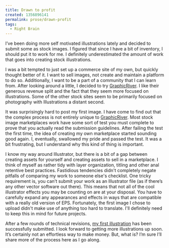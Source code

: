 ```yaml
---
title: Drawn to profit
created: 1356896141
permalink: prose/drawn-profit
tags:
  - Right Brain
---
```


I’ve been doing more self motivated illustrations lately and decided to submit some as stock images. I figured that since I have a bit of inventory, I should put it to work for me. I definitely underestimated the amount of work that goes into creating stock illustrations.

I was a bit tempted to just set up a commerce site of my own, but quickly thought better of it. I want to sell images, not create and maintain a platform to do so. Additionally, I want to be a part of a community that I can learn from. After looking around a little, I decided to try [GraphicRiver](http://graphicriver.net/?ref=RyanParsley). I like their generous revenue split and the fact that they seem more focused on illustrations. Some of the other stock sites seem to be primarily focused on photography with Illustrations a distant second.

It was surprisingly hard to post my first image. I have come to find out that the complex process is not entirely unique to [GraphicRiver](http://graphicriver.net/?ref=RyanParsley). Most stock image marketplaces work have some sort of test you must complete to prove that you actually read the submission guidelines. After failing the test the first time, the idea of creating my own marketplace started sounding good again. I, eventually, swallowed my pride and passed the test. It was a bit frustrating, but I understand why this kind of thing is important.

I know my way around Illustrator, but there is a bit of a gap between creating assets for yourself and creating assets to sell in a marketplace. I think of myself as rather tidy with layer organization, titling and other anal retentive best practices. Fastidious tendencies didn't completely negate pitfalls of comparing my work to someone else's checklist. One tricky requirement is, you can’t submit your work as an Illustrator file (as if there’s any other vector software out there). This means that not all of the cool illustrator effects you may be counting on are at your disposal. You have to carefully expand any appearances and effects in ways that are compatible with a really old version of EPS. Fortunately, the first image I chose to upload didn't make use of anything too hard to translate. I'll definitely need to keep this in mind for future projects.

After a few rounds of technical revisions, [my first illustration](http://graphicriver.net/item/lady-guitarist/3673345?ref=RyanParsley) has been successfully submitted. I look forward to getting more illustrations up soon. It’s certainly not an effortless way to make money. But, what is? I’m sure I’ll share more of the process here as I go along.
